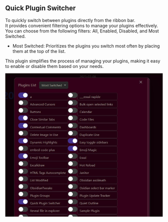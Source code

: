 ## Quick Plugin Switcher

To quickly switch between plugins directly from the ribbon bar.  
It provides convenient filtering options to manage your plugins effectively.  
You can choose from the following filters: All, Enabled, Disabled, and Most Switched.
- Most Switched: Prioritizes the plugins you switch most often by placing them at the top of the list.

This plugin simplifies the process of managing your plugins, making it easy to enable or disable them based on your needs.
  
![demo](demo.jpg)